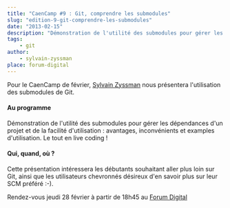 ```yaml
---
title: "CaenCamp #9 : Git, comprendre les submodules"
slug: "edition-9-git-comprendre-les-submodules"
date: "2013-02-15"
description: "Démonstration de l'utilité des submodules pour gérer les dépendances d'un projet  et de la facilité d'utilisation : avantages, inconvénients et examples d'utilisation. Le tout en live coding !"
tags:
    - git
author:
    - sylvain-zyssman
place: forum-digital
---
```


Pour le CaenCamp de février, [Sylvain Zyssman](https://twitter.com/sylzys) nous présentera
l'utilisation des submodules de Git.

#### Au programme

Démonstration de l'utilité des submodules pour gérer les dépendances d'un projet et de la facilité
d'utilisation : avantages, inconvénients et examples d'utilisation. Le tout en live coding !

#### Qui, quand, où ?

Cette présentation intéressera les débutants souhaitant aller plus loin sur Git, ainsi que les
utilisateurs chevronnés désireux d'en savoir plus sur leur SCM préféré :-).

Rendez-vous jeudi 28 février à partir de 18h45 au [Forum Digital](http://www.forum-digital.fr)
